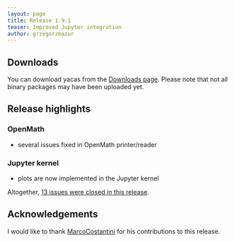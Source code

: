 ```yaml
---
layout: page
title: Release 1.9.1
teaser: Improved Jupyter integration
author: grzegorzmazur
---
```


## Downloads ##

You can download yacas from the [Downloads
page](/getting_started/downloads). Please note that not all binary
packages may have been uploaded yet.

## Release highlights ##

### OpenMath ###

 * several issues fixed in OpenMath printer/reader

### Jupyter kernel ###

 * plots are now implemented in the Jupyter kernel

Altogether, [13 issues were closed in this release][issues].

[issues]: https://github.com/grzegorzmazur/yacas/milestone/10?closed=1

## Acknowledgements ##

I would like to thank [MarcoCostantini] for his contributions to this release.

[MarcoCostantini]: https://github.com/MarcoCostantini
